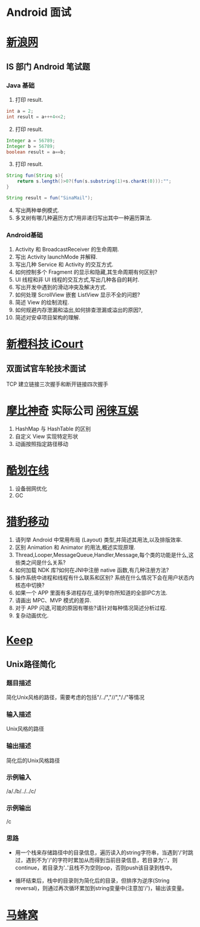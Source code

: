 # Android 面试
# [新浪网](http://www.sina.com.cn/)
## IS 部门 Android 笔试题
### Java 基础
1. 打印 result.

```java
int a = 2;
int result = a+++4<<2;
```

2. 打印 result.

```java
Integer a = 56789;
Integer b = 56789;
boolean result = a==b;
```

3. 打印 result.

```java
String fun(String s){
    return s.length()>0?(fun(s.substring(1)+s.charAt(0))):"";
}

String result = fun("SinaMail");
```

4. 写出两种单例模式.
5. 多叉树有哪几种遍历方式?用非递归写出其中一种遍历算法.

### Android基础
1. Activity 和 BroadcastReceiver 的生命周期.
2. 写出 Activity launchMode 并解释.
3. 写出几种 Service 和 Activity 的交互方式.
4. 如何控制多个 Fragment 的显示和隐藏,其生命周期有何区别?
5. UI 线程和非 UI 线程的交互方式,写出几种各自的耗时.
6. 写出开发中遇到的滑动冲突及解决方式.
7. 如何处理 ScrollView 嵌套 ListView 显示不全的问题?
8. 简述 View 的绘制流程.
9. 如何规避内存泄漏和溢出,如何排查泄漏或溢出的原因?,
10. 简述对安卓项目架构的理解.

# [新橙科技 iCourt ](http://www.icourt.cc/)

## 双面试官车轮技术面试

TCP 建立链接三次握手和断开链接四次握手

# [摩比神奇](http://www.mobimagic.com/) 实际公司 [闲徕互娱](https://www.lagou.com/gongsi/124192.html)

1. HashMap 与 HashTable 的区别
2. 自定义 View 实现特定形状
3. 动画按照指定路径移动

# [酷划在线](http://www.coohua.com/)

1. 设备弱网优化
2. GC

# [猎豹移动](http://www.cmcm.com/)

1. 请列举 Android 中常用布局 (Layout) 类型,并简述其用法,以及排版效率.
2. 区别 Animation 和 Animator 的用法,概述实现原理.
3. Thread,Looper,MessageQueue,Handler,Message,每个类的功能是什么,这些类之间是什么关系?
4. 如何加载 NDK 库?如何在JNI中注册 native 函数,有几种注册方法?
5. 操作系统中进程和线程有什么联系和区别? 系统在什么情况下会在用户状态内核态中切换?
6. 如果一个 APP 里面有多进程存在,请列举你所知道的全部IPC方法.
7. 请画出 MPC、MVP 模式的差异.
8. 对于 APP 闪退,可能的原因有哪些?请针对每种情况简述分析过程.
9. 复杂动画优化.

# [Keep](https://gotokeep.com/)

## Unix路径简化

### 题目描述

简化Unix风格的路径，需要考虑的包括"/../","//","/./"等情况

### 输入描述

Unix风格的路径

### 输出描述

简化后的Unix风格路径

### 示例输入

/a/./b/../../c/

### 示例输出

/c

### 思路

* 用一个栈来存储路径中的目录信息，遍历读入的string字符串，当遇到'/'时跳过，遇到不为'/'的字符时累加从而得到当前目录信息，若目录为'.'，则continue，若目录为'..'且栈不为空则pop，否则push该目录到栈中。

* 循环结束后，栈中的目录则为简化后的目录，但排序为逆序(String reversal)，则通过再次循环累加到string变量中(注意加'/')，输出该变量。

# [马蜂窝](http://www.mafengwo.cn/)
